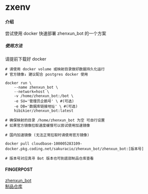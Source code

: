 # zxenv

#### 介绍
尝试使用 docker 快速部署 zhenxun_bot 的一个方案  

##### 使用方法
请提前下载好 docker
```shell
# 请使用 docker volume 或映射目录做好数据持久化运行
# 官方镜像↓ 建议配合 postgres docker 使用

docker run \
	--name zhenxun_bot \
	--network=host \
	-v /home/zhenxun_bot:/bot \
	-e SU='管理员企鹅号' \ #(可选)
	-e DB='数据库链接地址' \ #(可选)
	hibikier/zhenxun_bot:latest

# 确保映射的目录 /home/zhenxun_bot 为空 可自行设置
# 如果官方镜像拉取速度缓慢可以尝试使用加速镜像

# 国内加速镜像 (无法正常拉取时请使用官方镜像)

docker pull cloudbase-100005283109-docker.pkg.coding.net/sakuracio/zhenxun_bot/zhenxun_bot:[版本号]

# 版本号对应真寻 Bot 版本也可到底部制品仓库查看
```

#### FINGERPOST
[zhenxun_bot](https://github.com/HibiKier/zhenxun_bot)  
[制品仓库](https://cloudbase-100005283109.coding.net/public-artifacts/Sakuracio/zhenxun_bot/packages)  
